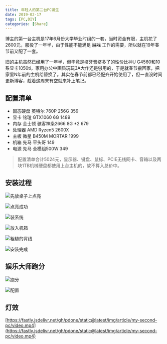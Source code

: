 ```yaml
---
title: 年轻人的第二台PC诞生
date: 2019-02-17
tags: [PC,DIY]
categories: [Share]
---
```

博主的第一台主机是17年6月份大学毕业时组的一套，当时资金有限，主机花了2600元，服役了一年半，由于性能不能满足 <s>游戏</s> 工作的需要，所以就在19年春节前又配了一套。

<!--more-->

旧的主机虽然已经用了一年半，但毕竟是挤牙膏挤多了的性价比神U G4560和10系显卡1050ti，家用办公中画质玩玩3A大作还是够用的，于是就春节搬回家，把家里N年前的主机给替换了。其实在春节前都已经配齐开始使用了，但一直没时间更新博客，趁着这周末有空就来补上笔记。

## 配置清单
- 固态硬盘 英特尔 760P 256G  359
- 显卡 铭瑄 GTX1060 6G  1489
- 内存 金士顿 骇客神条2666 8G *2 679
- 处理器 AMD Ryzen5 2600X
- 主板 微星 B450M MORTAR  1999
- 机箱 先马 平头哥 149
- 电源 先马 全模组500W 349

> 配置清单合计5024元，显示器、键盘、鼠标、PCIE无线网卡、音箱以及两块1TB机械硬盘都使用上台主机的，故不算入总价中。

## 安装过程
![先放桌子上点亮](https://fastly.jsdelivr.net/gh/pdone/static@latest/img/article/my-second-pc/1.jpg)

![点亮成功](https://fastly.jsdelivr.net/gh/pdone/static@latest/img/article/my-second-pc/2.jpg)

![装系统](https://fastly.jsdelivr.net/gh/pdone/static@latest/img/article/my-second-pc/3.jpg)

![放入机箱](https://fastly.jsdelivr.net/gh/pdone/static@latest/img/article/my-second-pc/4.jpg)

![粗糙的背线](https://fastly.jsdelivr.net/gh/pdone/static@latest/img/article/my-second-pc/5.jpg)

![安装完成](https://fastly.jsdelivr.net/gh/pdone/static@latest/img/article/my-second-pc/6.jpg)

## 娱乐大师跑分
![跑分](https://fastly.jsdelivr.net/gh/pdone/static@latest/img/article/my-second-pc/8.png)

![配置](https://fastly.jsdelivr.net/gh/pdone/static@latest/img/article/my-second-pc/9.png)

## 灯效
[https://fastly.jsdelivr.net/gh/pdone/static@latest/img/article/my-second-pc/video.mp4](https://fastly.jsdelivr.net/gh/pdone/static@latest/img/article/my-second-pc/video.mp4)
